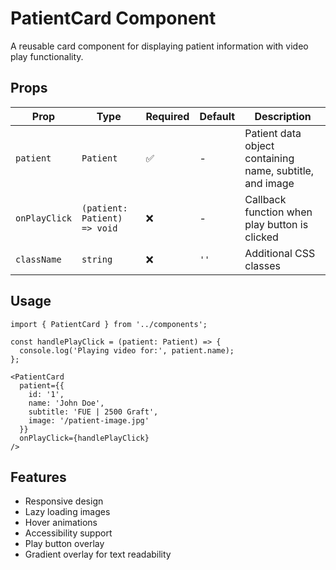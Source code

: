 # PatientCard Component

A reusable card component for displaying patient information with video play functionality.

## Props

| Prop | Type | Required | Default | Description |
|------|------|----------|---------|-------------|
| `patient` | `Patient` | ✅ | - | Patient data object containing name, subtitle, and image |
| `onPlayClick` | `(patient: Patient) => void` | ❌ | - | Callback function when play button is clicked |
| `className` | `string` | ❌ | `''` | Additional CSS classes |

## Usage

```tsx
import { PatientCard } from '../components';

const handlePlayClick = (patient: Patient) => {
  console.log('Playing video for:', patient.name);
};

<PatientCard
  patient={{
    id: '1',
    name: 'John Doe',
    subtitle: 'FUE | 2500 Graft',
    image: '/patient-image.jpg'
  }}
  onPlayClick={handlePlayClick}
/>
```

## Features

- Responsive design
- Lazy loading images
- Hover animations
- Accessibility support
- Play button overlay
- Gradient overlay for text readability 